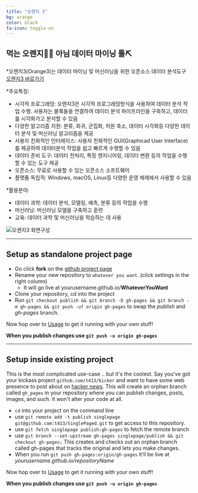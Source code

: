 ```yaml
---
title: "오렌지 3"
bg: orange
color: black
fa-icon: toggle-on
---
```


## 먹는 오렌지🍊😋 아님 데이터 마이닝 툴⛏️

*오렌지3(Orange3)는 데이터 마이닝 및 머신러닝을 위한 오픈소스 데이터 분석도구 [오렌지3 바로가기](https://orangedatamining.com/)

*주요특징:
- 시각적 프로그래밍: 오렌지3은 시각적 프로그래밍방식을 사용하여 데이터 분석 작업 수행. 사용자는 블록들을 연결하여 데이터 분석 파이프라인을 구축하고,
  데이터를 시각화가고 분석할 수 있음
- 다양한 알고리즘 지원: 분류, 회귀, 군집화, 차원 축소, 데이터 시각화등 다양한 데이터 분석 및 머신러닝 알고리즘을 제공
- 사용자 친화적인 인터레이스: 사용자 친화적인 GUI(Graphicad User Interface)를 제공하여 데이터분석 작업을 쉽고 빠르게 수행할 수 있음
- 데이터 준비 도구: 데이터 전처리, 특징 엔지니어링, 데이터 변환 등의 작업을 수행할 수 있는 도구 제공
- 오픈소스: 무료로 사용할 수 있는 오픈소스 소프트웨어
- 플랫폼 독립적: Windows, macOS, Linux등 다양한 운영 체제에서 사용할 수 있음

*활용분야:
- 데이터 과학: 데이터 분석, 모델링, 예측, 분류 등의 작업을 수행
- 머신러닝: 머신러닝 모델을 구축하고 훈련
- 교육: 데이터 과학 및 머신러닝을 학습하는 데 사용

![오렌지3 화면구성](./오렌지3화면구성.png)
  
  





-------------------------


## Setup as standalone project page

- Go click **fork** on the [github project page](https://github.com/t413/SinglePaged)
- Rename your new repository to `whatever you want`. (click settings in the right column)
  * It will go live at yourusername.github.io/**WhateverYouWant**
- Clone your repository, cd into the project
- Run `git checkout publish && git branch -D gh-pages && git branch -m gh-pages && git push -uf origin gh-pages` to swap the *publish* and *gh-pages* branch.

Now hop over to [Usage](#usage) to get it running with your own stuff!

**When you publish changes use `git push -u origin gh-pages`**

-------------------------


## Setup inside existing project

This is the most complicated use-case .. but it's the coolest.
Say you've got your kickass project `github.com/t413/kicker` and want to have
some web presence to post about on [hacker news](http://news.ycombinator.com).
This will create an orphan branch called `gh_pages` in your repository
where you can publish changes, posts, images, and such. It won't alter your code at all.

- `cd` into your project on the command line
- use `git remote add -t publish singlepage git@github.com:t413/SinglePaged.git` to get access to this repository.
- use `git fetch singlepage publish:gh-pages` to fetch the remote branch
- use `git branch --set-upstream gh-pages singlepage/publish && git checkout gh-pages;`
  This creates and checks out an orphan branch called gh-pages that tracks the original and lets you make changes.
- When you run `git push gh-pages:origin/gh-pages` it'll be live at *yourusername.github.io/repositoryName*

Now hop over to [Usage](#usage) to get it running with your own stuff!

**When you publish changes use `git push -u origin gh-pages`**

